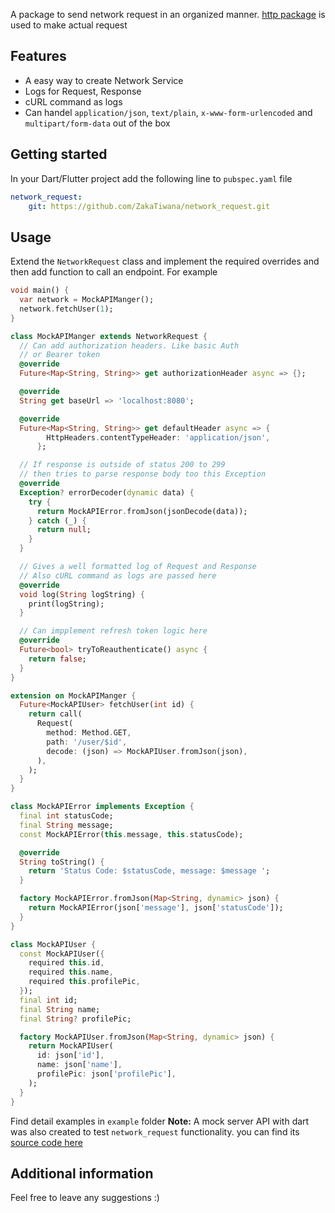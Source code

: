 <!-- 
This README describes the package. If you publish this package to pub.dev,
this README's contents appear on the landing page for your package.

For information about how to write a good package README, see the guide for
[writing package pages](https://dart.dev/guides/libraries/writing-package-pages). 

For general information about developing packages, see the Dart guide for
[creating packages](https://dart.dev/guides/libraries/create-library-packages)
and the Flutter guide for
[developing packages and plugins](https://flutter.dev/developing-packages). 
-->

A package to send network request in an organized manner. [http package](https://pub.dev/packages/http) is used to make actual request

## Features

- A easy way to create Network Service
- Logs for Request, Response
- cURL command as logs
- Can handel `application/json`, `text/plain`, `x-www-form-urlencoded` and `multipart/form-data` out of the box

## Getting started

In your Dart/Flutter project add the following line to `pubspec.yaml` file
```yaml
network_request:
    git: https://github.com/ZakaTiwana/network_request.git
```
 
## Usage
 
Extend the `NetworkRequest` class and implement the required overrides and then add function to call an endpoint. For example
```dart
void main() {
  var network = MockAPIManger();
  network.fetchUser(1);
}

class MockAPIManger extends NetworkRequest {
  // Can add authorization headers. Like basic Auth
  // or Bearer token
  @override
  Future<Map<String, String>> get authorizationHeader async => {};

  @override
  String get baseUrl => 'localhost:8080';

  @override
  Future<Map<String, String>> get defaultHeader async => {
        HttpHeaders.contentTypeHeader: 'application/json',
      };

  // If response is outside of status 200 to 299
  // then tries to parse response body too this Exception
  @override
  Exception? errorDecoder(dynamic data) {
    try {
      return MockAPIError.fromJson(jsonDecode(data));
    } catch (_) {
      return null;
    }
  }

  // Gives a well formatted log of Request and Response
  // Also cURL command as logs are passed here
  @override
  void log(String logString) {
    print(logString);
  }

  // Can impplement refresh token logic here
  @override
  Future<bool> tryToReauthenticate() async {
    return false;
  }
}

extension on MockAPIManger {
  Future<MockAPIUser> fetchUser(int id) {
    return call(
      Request(
        method: Method.GET,
        path: '/user/$id',
        decode: (json) => MockAPIUser.fromJson(json),
      ),
    );
  }
}

class MockAPIError implements Exception {
  final int statusCode;
  final String message;
  const MockAPIError(this.message, this.statusCode);

  @override
  String toString() {
    return 'Status Code: $statusCode, message: $message ';
  }

  factory MockAPIError.fromJson(Map<String, dynamic> json) {
    return MockAPIError(json['message'], json['statusCode']);
  }
}

class MockAPIUser {
  const MockAPIUser({
    required this.id,
    required this.name,
    required this.profilePic,
  });
  final int id;
  final String name;
  final String? profilePic;

  factory MockAPIUser.fromJson(Map<String, dynamic> json) {
    return MockAPIUser(
      id: json['id'],
      name: json['name'],
      profilePic: json['profilePic'],
    );
  }
}
```

Find detail examples in `example` folder
**Note:** A mock server API with dart was also created to test `network_request` functionality. you can find its [source code here](https://github.com/ZakaTiwana/network_request_mock_api)
## Additional information

Feel free to leave any suggestions :) 
